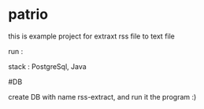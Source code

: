 # patrio
this is example project for extraxt rss file to text file

run :

stack : PostgreSql, Java

#DB

create DB with name rss-extract, and run it the program :)
